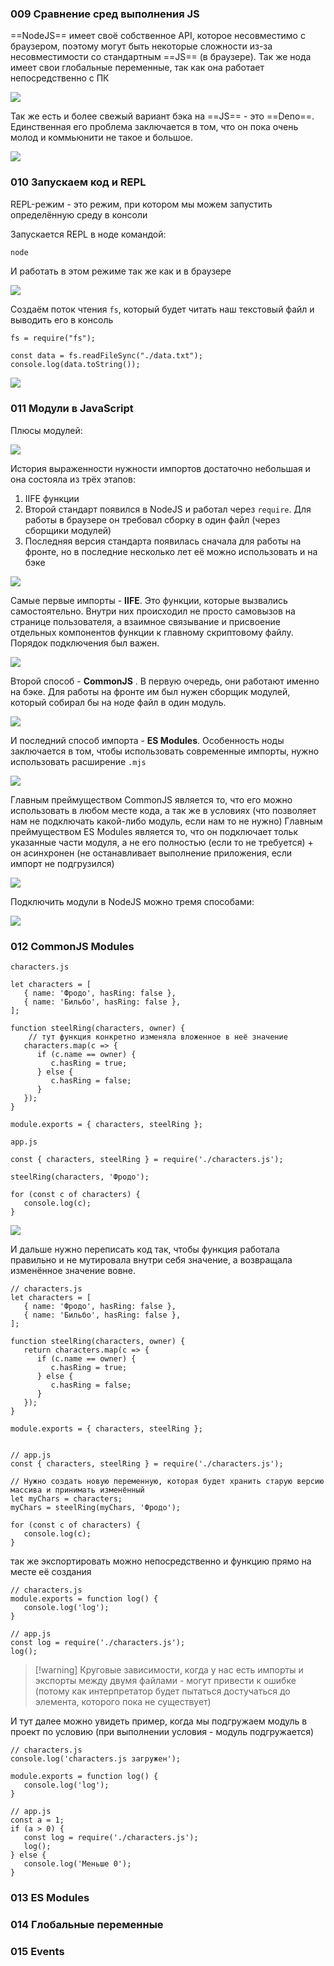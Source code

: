 ### 009 Сравнение сред выполнения JS

==NodeJS== имеет своё собственное API, которое несовместимо с браузером, поэтому могут быть некоторые сложности из-за несовместимости со стандартным ==JS== (в браузере). Так же нода имеет свои глобальные переменные, так как она работает непосредственно с ПК

![](_png/Pasted%20image%2020221029153615.png)

Так же есть и более свежый вариант бэка на ==JS== - это ==Deno==. Единственная его проблема заключается в том, что он пока очень молод и коммьюнити не такое и большое.

![](_png/Pasted%20image%2020221029153908.png)


### 010 Запускаем код и REPL

REPL-режим - это режим, при котором мы можем запустить определённую среду в консоли

Запускается REPL в ноде командой:
```bash
node
```

И работать в этом режиме так же как и в браузере

![](_png/Pasted%20image%2020221029155318.png)

Создаём поток чтения `fs`, который будет читать наш текстовый файл и выводить его в консоль
 
```JS
fs = require("fs");  
  
const data = fs.readFileSync("./data.txt");  
console.log(data.toString());
```
![](_png/Pasted%20image%2020221029155934.png)

### 011 Модули в JavaScript

Плюсы модулей:

![](_png/Pasted%20image%2020221029160153.png)

История выраженности нужности импортов достаточно небольшая и она состояла из трёх этапов:
1) IIFE функции
2) Второй стандарт появился в NodeJS и работал через `require`. Для работы в браузере он требовал сборку в один файл (через сборщики модулей)
3) Последняя версия стандарта появилась сначала для работы на фронте, но в последние несколько лет её можно использовать и на бэке

![](_png/Pasted%20image%2020221029161331.png)

Самые первые импорты - **IIFE**. Это функции, которые вызвались самостоятельно. Внутри них происходил не просто самовызов на странице пользователя, а взаимное связывание и присвоение отдельных компонентов функции к главному скриптовому файлу.
Порядок подключения был важен.

![](_png/Pasted%20image%2020221029161422.png)

Второй способ - **CommonJS** . В первую очередь, они работают именно на бэке. Для работы на фронте им был нужен сборщик модулей, который собирал бы на ноде файл в один модуль.

![](_png/Pasted%20image%2020221029172531.png)

И последний способ импорта - **ES Modules**. Особенность ноды заключается в том, чтобы использовать современные импорты, нужно использовать расширение `.mjs`

![](_png/Pasted%20image%2020221029172757.png)

Главным преймуществом CommonJS является то, что его можно использовать в любом месте кода, а так же в условиях (что позволяет нам не подключать какой-либо модуль, если нам то не нужно)
Главным преймуществом ES Modules является то, что он подключает тольк указанные части модуля, а не его полностью (если то не требуется) + он асинхронен (не останавливает выполнение приложения, если импорт не подгрузился)

![](_png/Pasted%20image%2020221029173425.png)

Подключить модули в NodeJS можно тремя способами:

![](_png/Pasted%20image%2020221029173727.png)

### 012 CommonJS Modules


`characters.js`
```JS
let characters = [  
   { name: 'Фродо', hasRing: false },  
   { name: 'Бильбо', hasRing: false },  
];  
  
function steelRing(characters, owner) {  
	// тут функция конкретно изменяла вложенное в неё значение
   characters.map(c => {  
      if (c.name == owner) {  
         c.hasRing = true;  
      } else {  
         c.hasRing = false;  
      }  
   });  
}  
  
module.exports = { characters, steelRing };
```

`app.js`
```JS
const { characters, steelRing } = require('./characters.js');  
  
steelRing(characters, 'Фродо');  
  
for (const c of characters) {  
   console.log(c);  
}
```

![](_png/Pasted%20image%2020221029175824.png)

И дальше нужно переписать код так, чтобы функция работала правильно и не мутировала внутри себя значение, а возвращала изменённое значение вовне.

```JS
// characters.js
let characters = [  
   { name: 'Фродо', hasRing: false },  
   { name: 'Бильбо', hasRing: false },  
];  
  
function steelRing(characters, owner) {  
   return characters.map(c => {  
      if (c.name == owner) {  
         c.hasRing = true;  
      } else {  
         c.hasRing = false;  
      }  
   });  
}  
  
module.exports = { characters, steelRing };


// app.js
const { characters, steelRing } = require('./characters.js');  

// Нужно создать новую переменную, которая будет хранить старую версию массива и принимать изменённый
let myChars = characters;  
myChars = steelRing(myChars, 'Фродо');  
  
for (const c of characters) {  
   console.log(c);  
}
```

так же экспортировать можно непосредственно и функцию прямо на месте её создания

```JS
// characters.js
module.exports = function log() {  
   console.log('log');  
}

// app.js
const log = require('./characters.js');  
log();
```

>[!warning] Круговые зависимости, когда у нас есть импорты и экспорты между двумя файлами - могут привести к ошибке (потому как интерпретатор будет пытаться достучаться до элемента, которого пока не существует)

И тут далее можно увидеть пример, когда мы подгружаем модуль в проект по условию (при выполнении условия - модуль подгружается)

```JS
// characters.js
console.log('characters.js загружен');  
  
module.exports = function log() {  
   console.log('log');  
}

// app.js
const a = 1;  
if (a > 0) {  
   const log = require('./characters.js');  
   log();  
} else {  
   console.log('Меньше 0');  
}
```

### 013 ES Modules







### 014 Глобальные переменные









### 015 Events







